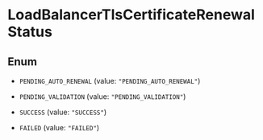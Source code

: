 

# LoadBalancerTlsCertificateRenewalStatus

## Enum


* `PENDING_AUTO_RENEWAL` (value: `"PENDING_AUTO_RENEWAL"`)

* `PENDING_VALIDATION` (value: `"PENDING_VALIDATION"`)

* `SUCCESS` (value: `"SUCCESS"`)

* `FAILED` (value: `"FAILED"`)



